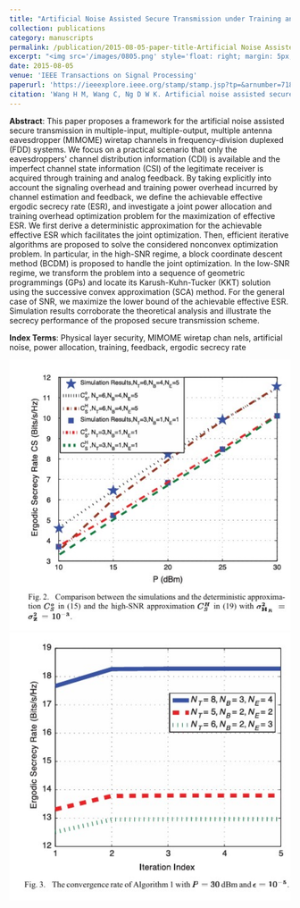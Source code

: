 ```yaml
---
title: "Artificial Noise Assisted Secure Transmission under Training and Feedback"
collection: publications
category: manuscripts
permalink: /publication/2015-08-05-paper-title-Artificial Noise Assisted Secure Transmission under Training and Feedback
excerpt: "<img src='/images/0805.png' style='float: right; margin: 5px;' width='300px'>This paper proposes a framework for artificial noise-assisted secure transmission in MIMOME channels under training and feedback, optimizing power allocation and training overhead to maximize effective ergodic secrecy rate."
date: 2015-08-05
venue: 'IEEE Transactions on Signal Processing'
paperurl: 'https://ieeexplore.ieee.org/stamp/stamp.jsp?tp=&arnumber=7180389'
citation: 'Wang H M, Wang C, Ng D W K. Artificial noise assisted secure transmission under training and feedback[J]. IEEE transactions on signal processing, 2015, 63(23): 6285-6298.'
---
```




**Abstract**: This paper proposes a framework for the artificial noise assisted secure transmission in multiple-input, multiple-output, multiple antenna eavesdropper (MIMOME) wiretap channels in frequency-division duplexed (FDD) systems. We focus on a practical scenario that only the eavesdroppers' channel distribution information (CDI) is available and the imperfect channel state information (CSI) of the legitimate receiver is acquired through training and analog feedback. By taking explicitly into account the signaling overhead and training power overhead incurred by channel estimation and feedback, we define the achievable effective ergodic secrecy rate (ESR), and investigate a joint power allocation and training overhead optimization problem for the maximization of effective ESR. We first derive a deterministic approximation for the achievable effective ESR which facilitates the joint optimization. Then, efficient iterative algorithms are proposed to solve the considered nonconvex optimization problem. In particular, in the high-SNR regime, a block coordinate descent method (BCDM) is proposed to handle the joint optimization. In the low-SNR regime, we transform the problem into a sequence of geometric programmings (GPs) and locate its Karush-Kuhn-Tucker (KKT) solution using the successive convex approximation (SCA) method. For the general case of SNR, we maximize the lower bound of the achievable effective ESR. Simulation results corroborate the theoretical analysis and illustrate the secrecy performance of the proposed secure transmission scheme.


**Index Terms**: Physical layer security, MIMOME wiretap chan nels, artificial noise, power allocation, training, feedback, ergodic secrecy rate


<img src='/images/08051.png' width = '600px'>

<img src='/images/08052.png' width = '600px'>
